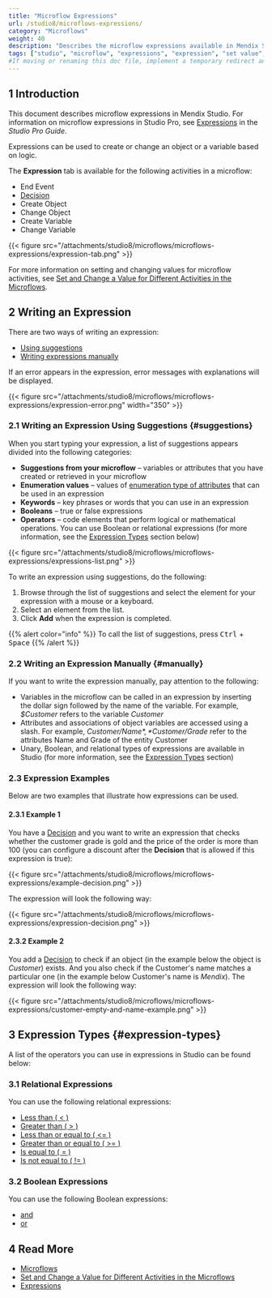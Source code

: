 ```yaml
---
title: "Microflow Expressions"
url: /studio8/microflows-expressions/
category: "Microflows"
weight: 40
description: "Describes the microflow expressions available in Mendix Studio."
tags: ["studio", "microflow", "expressions", "expression", "set value", "variable"]
#If moving or renaming this doc file, implement a temporary redirect and let the respective team know they should update the URL in the product. See Mapping to Products for more details.
---
```


## 1 Introduction 

This document describes microflow expressions in Mendix Studio. For information on microflow expressions in Studio Pro, see [Expressions](/refguide8/expressions/) in the *Studio Pro Guide*. 

Expressions can be used to create or change an object or a variable based on logic. 

The **Expression** tab is available for the following activities in a microflow:

* End Event
* [Decision](/studio8/microflows-decision/)
* Create Object
* Change Object
* Create Variable 
* Change Variable

{{< figure src="/attachments/studio8/microflows/microflows-expressions/expression-tab.png" >}}

For more information on setting and changing values for microflow activities, see [Set and Change a Value for Different Activities in the Microflows](/studio8/microflows-setting-and-changing-value/).

## 2 Writing an Expression

There are two ways of writing an expression:

* [Using suggestions](#suggestions)
* [Writing expressions manually](#manually)

If an error appears in the expression, error messages with explanations will be displayed. 

{{< figure src="/attachments/studio8/microflows/microflows-expressions/expression-error.png"   width="350"  >}}

### 2.1 Writing an Expression Using Suggestions {#suggestions}

When you start typing your expression, a list of suggestions appears divided into the following categories:

* **Suggestions from your microflow** – variables or attributes that you have created or retrieved in your microflow
* **Enumeration values** – values of [enumeration type of attributes](/studio8/domain-models-enumeration/) that can be used in an expression
* **Keywords** – key phrases or words that you can use in an expression
* **Booleans** – true or false expressions
* **Operators** – code elements that perform logical or mathematical operations. You can use Boolean or relational expressions (for more information, see the [Expression Types](#expression-types) section below)

{{< figure src="/attachments/studio8/microflows/microflows-expressions/expressions-list.png" >}}

To write an expression using suggestions, do the following:

1. Browse through the list of suggestions and select the element for your expression with a mouse or a keyboard.
2. Select an element from the list.
3. Click **Add** when the expression is completed.

{{% alert color="info" %}}
To call the list of suggestions, press <kbd>Ctrl</kbd> + <kbd>Space</kbd>
{{% /alert %}}

### 2.2 Writing an Expression Manually {#manually}

If you want to write the expression manually, pay attention to the following:

* Variables in the microflow can be called in an expression by inserting the dollar sign followed by the name of the variable. For example, *$Customer* refers to the variable *Customer*  
* Attributes and associations of object variables are accessed using a slash. For example, *$Customer/Name*, *$Customer/Grade* refer to the attributes Name and Grade of the entity Customer 
* Unary, Boolean, and relational types of expressions are available in Studio (for more information, see the [Expression Types](#expression-types) section)

### 2.3  Expression Examples

Below are two examples that illustrate how expressions can be used. 

#### 2.3.1 Example 1

You have a [Decision](/studio8/microflows-decision/) and you want to write an expression that checks whether the customer grade is gold and the price of the order is more than 100 (you can configure a discount after the **Decision** that is allowed if this expression is true):

{{< figure src="/attachments/studio8/microflows/microflows-expressions/example-decision.png" >}} 

The expression will look the following way:

{{< figure src="/attachments/studio8/microflows/microflows-expressions/expression-decision.png" >}}

#### 2.3.2 Example 2

You add a [Decision](/studio8/microflows-decision/) to check if an object (in the example below the object is *Customer*) exists. And you also check if the Customer's name matches a particular one (in the example below Customer's name is *Mendix*). The expression will look the following way:

{{< figure src="/attachments/studio8/microflows/microflows-expressions/customer-empty-and-name-example.png" >}}

## 3 Expression Types {#expression-types}

A list of the operators you can use in expressions in Studio can be found below:

### 3.1 Relational Expressions

You can use the following relational expressions:

* [Less than ( < )](/refguide8/relational-expressions/)
* [Greater than ( > )](/refguide8/relational-expressions/)
* [Less than or equal to ( <= )](/refguide8/relational-expressions/)
* [Greater than or equal to ( >= )](/refguide8/relational-expressions/)
* [Is equal to ( = )](/refguide8/relational-expressions/)
* [Is not equal to ( != )](/refguide8/relational-expressions/)

### 3.2 Boolean Expressions

You can use the following Boolean expressions:

* [and](/refguide8/boolean-expressions/)
* [or](/refguide8/boolean-expressions/)

## 4 Read More

* [Microflows](/studio8/microflows/)
* [Set and Change a Value for Different Activities in the Microflows](/studio8/microflows-setting-and-changing-value/)
* [Expressions](/refguide8/expressions/)
